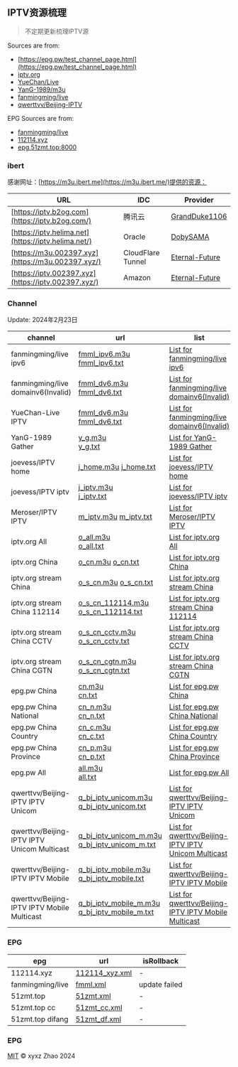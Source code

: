 ## IPTV资源梳理

> 不定期更新梳理IPTV源

Sources are from:

- [https://epg.pw/test_channel_page.html](https://epg.pw/test_channel_page.html)
- [iptv.org](https://github.com/iptv-org/iptv)
- [YueChan/Live](https://github.com/YueChan/Live)
- [YanG-1989/m3u](https://github.com/YanG-1989/m3u)
- [fanmingming/live](https://github.com/fanmingming/live)
- [qwerttvv/Beijing-IPTV](https://github.com/qwerttvv/Beijing-IPTV)

EPG Sources are from:

- [fanmingming/live](https://github.com/fanmingming/live)
- [112114.xyz](https://diyp1.112114.xyz/)
- [epg.51zmt.top:8000](http://epg.51zmt.top:8000/)

### ibert

感谢网址：[https://m3u.ibert.me](https://m3u.ibert.me/)提供的资源：

| **URL**                                             | **IDC**           | **Provider**                                        |
| --------------------------------------------------- | ----------------- | --------------------------------------------------- |
| [https://iptv.b2og.com](https://iptv.b2og.com/)     | 腾讯云            | [ GrandDuke1106](https://github.com/GrandDuke1106)  |
| [https://iptv.helima.net](https://iptv.helima.net/) | Oracle            | [ DobySAMA](https://github.com/DobySAMA)            |
| [https://m3u.002397.xyz](https://m3u.002397.xyz/)   | CloudFlare Tunnel | [Eternal-Future](https://github.com/Eternal-Future) |
| [https://iptv.002397.xyz](https://iptv.002397.xyz/) | Amazon            | [Eternal-Future](https://github.com/Eternal-Future) |

### Channel

Update: 2024年2月23日

| channel | url | list | count | isRollback |
| ------- | --- | ---- | ----- | ---------- |
| fanmingming/live ipv6 | [fmml_ipv6.m3u](https://m3u.ibert.me/fmml_ipv6.m3u)<br/>[fmml_ipv6.txt](https://m3u.ibert.me/txt/fmml_ipv6.txt) | [List for fanmingming/live ipv6](https://m3u.ibert.me/list/fmml_ipv6.list) | 168 | ✅ |
| fanmingming/live domainv6(Invalid) | [fmml_dv6.m3u](https://m3u.ibert.me/fmml_dv6.m3u)<br/>[fmml_dv6.txt](https://m3u.ibert.me/txt/fmml_dv6.txt) | [List for fanmingming/live domainv6(Invalid)](https://m3u.ibert.me/list/fmml_dv6.list) | 100 | ✅ |
| YueChan-Live IPTV | [fmml_dv6.m3u](https://m3u.ibert.me/fmml_dv6.m3u)<br/>[fmml_dv6.txt](https://m3u.ibert.me/txt/fmml_dv6.txt) | [List for fanmingming/live domainv6(Invalid)](https://m3u.ibert.me/list/fmml_dv6.list) | 140 | ✅ |
| YanG-1989 Gather | [y_g.m3u](https://m3u.ibert.me/y_g.m3u)<br/>[y_g.txt](https://m3u.ibert.me/txt/y_g.txt) | [List for YanG-1989 Gather](https://m3u.ibert.me/list/y_g.list) | 2319 | ✅ |
| joevess/IPTV home | [ j_home.m3u](https://m3u.ibert.me/j_home.m3u) [j_home.txt](https://m3u.ibert.me/txt/j_home.txt) | [List for joevess/IPTV home](https://m3u.ibert.me/list/j_home.list) | 51 | ✅ |
| joevess/IPTV iptv | [j_iptv.m3u](https://m3u.ibert.me/j_iptv.m3u)<br/>[j_iptv.txt](https://m3u.ibert.me/txt/j_iptv.txt) | [List for joevess/IPTV iptv](https://m3u.ibert.me/list/j_iptv.list) | 503 | ✅ |
| Meroser/IPTV IPTV | [ m_iptv.m3u](https://m3u.ibert.me/m_iptv.m3u) [m_iptv.txt](https://m3u.ibert.me/txt/m_iptv.txt) | [List for Meroser/IPTV IPTV](https://m3u.ibert.me/list/m_iptv.list) | 226 | ✅ |
| iptv.org All | [o_all.m3u](https://m3u.ibert.me/o_all.m3u)<br/>[o_all.txt](https://m3u.ibert.me/txt/o_all.txt) | [List for iptv.org All](https://m3u.ibert.me/list/o_all.list) | 10057 | ✅ |
| iptv.org China | [ o_cn.m3u](https://m3u.ibert.me/o_cn.m3u) [o_cn.txt](https://m3u.ibert.me/txt/o_cn.txt) | [List for iptv.org China](https://m3u.ibert.me/list/o_cn.list) | 503 | ✅ |
| iptv.org stream China | [ o_s_cn.m3u](https://m3u.ibert.me/o_s_cn.m3u) [o_s_cn.txt](https://m3u.ibert.me/txt/o_s_cn.txt) | [List for iptv.org stream China](https://m3u.ibert.me/list/o_s_cn.list) | 470 | ✅ |
| iptv.org stream China 112114 | [o_s_cn_112114.m3u](https://m3u.ibert.me/o_s_cn_112114.m3u)<br/>[o_s_cn_112114.txt](https://m3u.ibert.me/txt/o_s_cn_112114.txt) | [List for iptv.org stream China 112114](https://m3u.ibert.me/list/o_s_cn_112114.list) | 18 | ✅ |
| iptv.org stream China CCTV | [o_s_cn_cctv.m3u](https://m3u.ibert.me/o_s_cn_cctv.m3u)<br/>[o_s_cn_cctv.txt](https://m3u.ibert.me/txt/o_s_cn_cctv.txt) | [List for iptv.org stream China CCTV](https://m3u.ibert.me/list/o_s_cn_cctv.list) | 14 | ✅ |
| iptv.org stream China CGTN | [o_s_cn_cgtn.m3u](https://m3u.ibert.me/o_s_cn_cgtn.m3u)<br/>[o_s_cn_cgtn.txt](https://m3u.ibert.me/txt/o_s_cn_cgtn.txt) | [List for iptv.org stream China CGTN](https://m3u.ibert.me/list/o_s_cn_cgtn.list) | 6 | ✅ |
| epg.pw China | [cn.m3u](https://m3u.ibert.me/cn.m3u)<br/>[cn.txt](https://m3u.ibert.me/txt/cn.txt) | [List for epg.pw China](https://m3u.ibert.me/list/cn.list)   | 118 | - |
| epg.pw China National | [cn_n.m3u](https://m3u.ibert.me/cn_n.m3u)<br/>[cn_n.txt](https://m3u.ibert.me/txt/cn_n.txt) | [List for epg.pw China National](https://m3u.ibert.me/list/cn_n.list) | 8 | - |
| epg.pw China Country | [cn_c.m3u](https://m3u.ibert.me/cn_c.m3u)<br/>[cn_c.txt](https://m3u.ibert.me/txt/cn_c.txt) | [List for epg.pw China Country](https://m3u.ibert.me/list/cn_c.list) | 96 | - |
| epg.pw China Province | [cn_p.m3u](https://m3u.ibert.me/cn_p.m3u)<br/>[cn_p.txt](https://m3u.ibert.me/txt/cn_p.txt) | [List for epg.pw China Province](https://m3u.ibert.me/list/cn_p.list) | 34 | - |
| epg.pw All | [all.m3u](https://m3u.ibert.me/all.m3u)<br/>[all.txt](https://m3u.ibert.me/txt/all.txt) | [List for epg.pw All](https://m3u.ibert.me/list/all.list)    | 2069 | - |
| qwerttvv/Beijing-IPTV IPTV Unicom | [q_bj_iptv_unicom.m3u](https://m3u.ibert.me/q_bj_iptv_unicom.m3u)<br/>[q_bj_iptv_unicom.txt](https://m3u.ibert.me/txt/q_bj_iptv_unicom.txt) | [List for qwerttvv/Beijing-IPTV IPTV Unicom](https://m3u.ibert.me/list/q_bj_iptv_unicom.list) | 133 | ✅ |
| qwerttvv/Beijing-IPTV IPTV Unicom Multicast | [q_bj_iptv_unicom_m.m3u](https://m3u.ibert.me/q_bj_iptv_unicom_m.m3u)<br/>[q_bj_iptv_unicom_m.txt](https://m3u.ibert.me/txt/q_bj_iptv_unicom_m.txt) | [List for qwerttvv/Beijing-IPTV IPTV Unicom Multicast](https://m3u.ibert.me/list/q_bj_iptv_unicom_m.list) | 133 | ✅ |
| qwerttvv/Beijing-IPTV IPTV Mobile | [q_bj_iptv_mobile.m3u](https://m3u.ibert.me/q_bj_iptv_mobile.m3u)<br/>[q_bj_iptv_mobile.txt](https://m3u.ibert.me/txt/q_bj_iptv_mobile.txt) | [List for qwerttvv/Beijing-IPTV IPTV Mobile](https://m3u.ibert.me/list/q_bj_iptv_mobile.list) | 147 | ✅ |
| qwerttvv/Beijing-IPTV IPTV Mobile Multicast | [q_bj_iptv_mobile_m.m3u](https://m3u.ibert.me/q_bj_iptv_mobile_m.m3u)<br/>[q_bj_iptv_mobile_m.txt](https://m3u.ibert.me/txt/q_bj_iptv_mobile_m.txt) | [List for qwerttvv/Beijing-IPTV IPTV Mobile Multicast](https://m3u.ibert.me/list/q_bj_iptv_mobile_m.list) | 130 | ✅ |

### EPG

| epg | url | isRollback |
| --- | --- | ---------- |
| 112114.xyz | [112114_xyz.xml](https://m3u.ibert.me/epg/112114_xyz.xml) | - |
| fanmingming/live | [fmml.xml](https://m3u.ibert.me/epg/fmml.xml)             | update failed |
| 51zmt.top | [51zmt.xml](https://m3u.ibert.me/epg/51zmt.xml)           | - |
| 51zmt.top cc | [51zmt_cc.xml](https://m3u.ibert.me/epg/51zmt_cc.xml)     | - |
| 51zmt.top difang | [51zmt_df.xml](https://m3u.ibert.me/epg/51zmt_df.xml)     | - |

### EPG

[MIT](https://github.com/xyxzZhao/xyxzzhao.github.io/blob/main/LICENSE) © xyxz Zhao 2024
